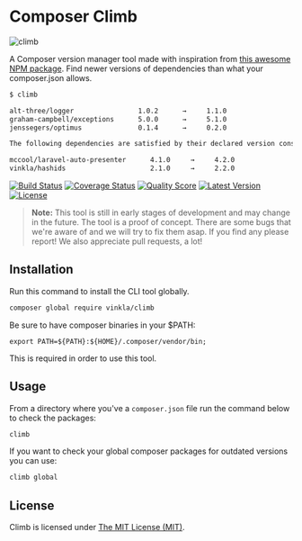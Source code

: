 # Composer Climb

![climb](https://cloud.githubusercontent.com/assets/499192/11169131/34667b2c-8baf-11e5-99d7-88c2e4cb0330.png)

A Composer version manager tool made with inspiration from [this awesome NPM package](https://www.npmjs.com/package/npm-check-updates). Find newer versions of dependencies than what your composer.json allows.

```bash
$ climb

alt-three/logger                1.0.2      →     1.1.0
graham-campbell/exceptions      5.0.0      →     5.1.0
jenssegers/optimus              0.1.4      →     0.2.0

The following dependencies are satisfied by their declared version constraint, but the installed versions are behind. You can install the latest versions without modifying your composer.json file by using 'composer update'.

mccool/laravel-auto-presenter      4.1.0     →     4.2.0
vinkla/hashids                     2.1.0     →     2.2.0
```

[![Build Status](https://img.shields.io/travis/vinkla/climb/master.svg?style=flat)](https://travis-ci.org/vinkla/climb)
[![Coverage Status](https://img.shields.io/scrutinizer/coverage/g/vinkla/climb.svg?style=flat)](https://scrutinizer-ci.com/g/vinkla/climb/code-structure)
[![Quality Score](https://img.shields.io/scrutinizer/g/vinkla/climb.svg?style=flat)](https://scrutinizer-ci.com/g/vinkla/climb)
[![Latest Version](https://img.shields.io/github/release/vinkla/climb.svg?style=flat)](https://github.com/vinkla/climb/releases)
[![License](https://img.shields.io/packagist/l/vinkla/climb.svg?style=flat)](https://packagist.org/packages/vinkla/climb)

> **Note:** This tool is still in early stages of development and may change in the future. The tool is a proof of concept. There are some bugs that we're aware of and we will try to fix them asap. If you find any please report! We also appreciate pull requests, a lot!

## Installation

Run this command to install the CLI tool globally.
```bash
composer global require vinkla/climb
```

Be sure to have composer binaries in your $PATH:
```
export PATH=${PATH}:${HOME}/.composer/vendor/bin;
```

This is required in order to use this tool.

## Usage

From a directory where you've a `composer.json` file run the command below to check the packages:
```bash
climb
```

If you want to check your global composer packages for outdated versions you can use:
```bash
climb global
```

## License

Climb is licensed under [The MIT License (MIT)](LICENSE).
